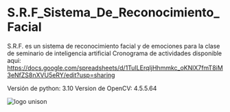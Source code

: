 # S.R.F_Sistema_De_Reconocimiento_Facial
 S.R.F. es un sistema de reconocimiento facial y de emociones para la clase de seminario de inteligencia artificial  Cronograma de actividades disponible aqui: https://docs.google.com/spreadsheets/d/1TuILErqIjHhmmkc_oKNlX7fmT8iM3eNfZS8nXVU5eRY/edit?usp=sharing
 
 Versión de python: 3.10
 Version de OpenCV: 4.5.5.64
 
![logo unison](https://user-images.githubusercontent.com/16214225/162680315-8265f469-8560-413f-85b0-be449c4b3a87.png)
